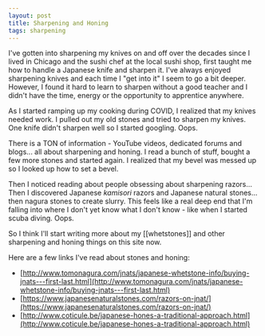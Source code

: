 ```yaml
---
layout: post
title: Sharpening and Honing
tags: sharpening
---
```

I've gotten into sharpening my knives on and off over the decades since I lived in Chicago and the sushi chef at the local sushi shop, first taught me how to handle a Japanese knife and sharpen it. I've always enjoyed sharpening knives and each time I "get into it" I seem to go a bit deeper. However, I found it hard to learn to sharpen without a good teacher and I didn't have the time, energy or the opportunity to apprentice anywhere.

As I started ramping up my cooking during COVID, I realized that my knives needed work. I pulled out my old stones and tried to sharpen my knives. One knife didn't sharpen well so I started googling. Oops.

There is a TON of information - YouTube videos, dedicated forums and blogs... all about sharpening and honing. I read a bunch of stuff, bought a few more stones and started again. I realized that my bevel was messed up so I looked up how to set a bevel.

Then I noticed reading about people obsessing about sharpening razors... Then I discovered Japanese *kamisori* razors and Japanese natural stones... then nagura stones to create slurry. This feels like a real deep end that I'm falling into where I don't yet know what I don't know - like when I started scuba diving. Oops.

So I think I'll start writing more about my [[whetstones]] and other sharpening and honing things on this site now.

Here are a few links I've read about stones and honing:

- [http://www.tomonagura.com/jnats/japanese-whetstone-info/buying-jnats---first-last.html](http://www.tomonagura.com/jnats/japanese-whetstone-info/buying-jnats---first-last.html)
- [https://www.japanesenaturalstones.com/razors-on-jnat/](https://www.japanesenaturalstones.com/razors-on-jnat/)
- [http://www.coticule.be/japanese-hones-a-traditional-approach.html](http://www.coticule.be/japanese-hones-a-traditional-approach.html)